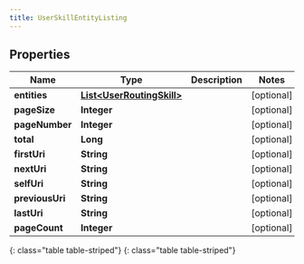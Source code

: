 ```yaml
---
title: UserSkillEntityListing
---
```


## Properties

| Name | Type | Description | Notes |
| ------------ | ------------- | ------------- | ------------- |
| **entities** | [**List&lt;UserRoutingSkill&gt;**](UserRoutingSkill.html) |  |  [optional] |
| **pageSize** | **Integer** |  |  [optional] |
| **pageNumber** | **Integer** |  |  [optional] |
| **total** | **Long** |  |  [optional] |
| **firstUri** | **String** |  |  [optional] |
| **nextUri** | **String** |  |  [optional] |
| **selfUri** | **String** |  |  [optional] |
| **previousUri** | **String** |  |  [optional] |
| **lastUri** | **String** |  |  [optional] |
| **pageCount** | **Integer** |  |  [optional] |
{: class="table table-striped"}
{: class="table table-striped"}


